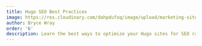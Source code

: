 ```yaml
---
title: Hugo SEO Best Practices
image: https://res.cloudinary.com/dahpdufoq/image/upload/marketing-site/hugo-seo-resize.png
author: Bryce Wray
order: '6'
description: Learn the best ways to optimize your Hugo sites for SEO ranking.
---
```

